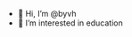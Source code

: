 - 👋 Hi, I’m @byvh
- 👀 I’m interested in education
  

<!---
byvh/byvh is a ✨ special ✨ repository because its `README.md` (this file) appears on your GitHub profile.
You can click the Preview link to take a look at your changes.
--->

